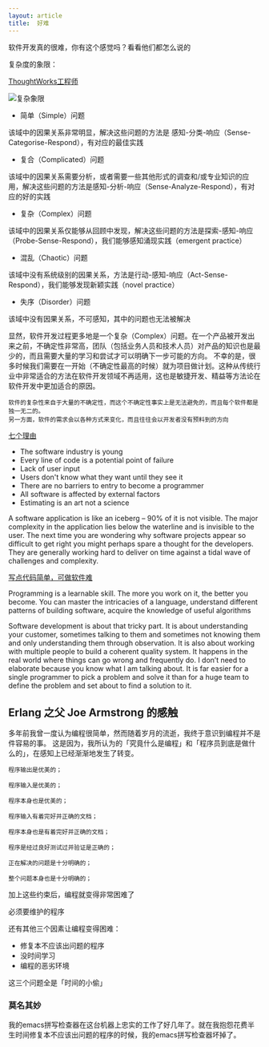 ```yaml
---
layout: article
title:  好难
---
```

软件开发真的很难，你有这个感觉吗？看看他们都怎么说的

复杂度的象限：

[ThoughtWorks工程师](http://icodeit.org/2017/01/why-software-is-complex/)

![复杂象限](http://icodeit.org/images/2017/01/cynefin-resized.png)

- 简单（Simple）问题

该域中的因果关系非常明显，解决这些问题的方法是 感知-分类-响应（Sense-Categorise-Respond），有对应的最佳实践

- 复合（Complicated）问题

该域中的因果关系需要分析，或者需要一些其他形式的调查和/或专业知识的应用，解决这些问题的方法是感知-分析-响应（Sense-Analyze-Respond），有对应的好的实践

- 复杂（Complex）问题

该域中的因果关系仅能够从回顾中发现，解决这些问题的方法是探索-感知-响应（Probe-Sense-Respond），我们能够感知涌现实践（emergent practice）

- 混乱（Chaotic）问题

该域中没有系统级别的因果关系，方法是行动-感知-响应（Act-Sense-Respond），我们能够发现新颖实践（novel practice）

- 失序（Disorder）问题

该域中没有因果关系，不可感知，其中的问题也无法被解决

显然，软件开发过程更多地是一个复杂（Complex）问题。在一个产品被开发出来之前，不确定性非常高，团队（包括业务人员和技术人员）对产品的知识也是最少的，而且需要大量的学习和尝试才可以明确下一步可能的方向。
不幸的是，很多时候我们需要在一开始（不确定性最高的时候）就为项目做计划。这种从传统行业中非常适合的方法在软件开发领域不再适用，这也是敏捷开发、精益等方法论在软件开发中更加适合的原因。

```
软件的复杂性来自于大量的不确定性，而这个不确定性事实上是无法避免的，而且每个软件都是独一无二的。
另一方面，软件的需求会以各种方式来变化，而且往往会以开发者没有预料到的方向
```

[七个理由](https://www.finextra.com/blogs/fullblog.aspx?blogid=6836)

- The software industry is young
- Every line of code is a potential point of failure
- Lack of user input
- Users don't know what they want until they see it
- There are no barriers to entry to become a programmer
- All software is affected by external factors
- Estimating is an art not a science

A software application is like an iceberg – 90% of it is not visible. 
The major complexity in the application lies below the waterline and is invisible to the user. 
The next time you are wondering why software projects appear so difficult to get right you might perhaps spare a thought for the developers. 
They are generally working hard to deliver on time against a tidal wave of challenges and complexity.


[写点代码简单，可做软件难](http://www.thoughtclusters.com/2011/01/programming-is-easy-software-development-is-hard/)

Programming is a learnable skill. The more you work on it, the better you become. You can master the intricacies of a language, 
understand different patterns of building software, acquire the knowledge of useful algorithms

Software development is about that tricky part. It is about understanding your customer, sometimes talking to them and sometimes not knowing them and only understanding them through observation. 
It is also about working with multiple people to build a coherent quality system. It happens in the real world where things can go wrong and frequently do. 
I don’t need to elaborate because you know what I am talking about. 
It is far easier for a single programmer to pick a problem and solve it than for a huge team to define the problem and set about to find a solution to it.


## Erlang 之父 Joe Armstrong 的感触

多年前我曾一度认为编程很简单，然而随着岁月的流逝，我终于意识到编程并不是件容易的事。
这是因为，我所认为的「究竟什么是编程」和「程序员到底是做什么的」，在感知上已经渐渐地发生了转变。

```
程序输出是优美的；

程序输入是优美的；

程序本身也是优美的；

程序输入有着完好并正确的文档；

程序本身也是有着完好并正确的文档；

程序是经过良好测试过并验证是正确的；

正在解决的问题是十分明确的；

整个问题本身也是十分明确的；

```
加上这些约束后，编程就变得非常困难了

必须要维护的程序

还有其他三个因素让编程变得困难：

- 修复本不应该出问题的程序
- 没时间学习
- 编程的恶劣环境

这三个问题全是「时间的小偷」


### 莫名其妙

我的emacs拼写检查器在这台机器上忠实的工作了好几年了。就在我抱怨花费半生时间修复本不应该出问题的程序的时候，我的emacs拼写检查器坏掉了。